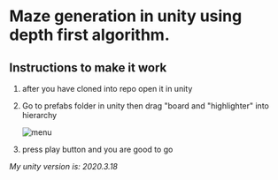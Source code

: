# Maze generation in unity using depth first algorithm.

## Instructions to make it work
1. after you have cloned into repo open it in unity

2. Go to prefabs folder in unity then drag "board and "highlighter" into hierarchy 



   ![menu](https://user-images.githubusercontent.com/67780454/143435660-8e7957fd-6d9c-4f2d-8962-277aefefb3d8.png)

3. press play button and you are good to go

_My unity version is: 2020.3.18_
